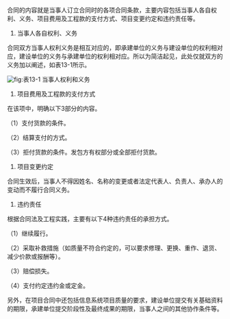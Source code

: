 
合同的内容就是当事人订立合同时的各项合同条款，主要内容包括当事人各自权利、义务、项目费用及工程款的支付方式、项目变更约定和违约责任等。

1. 当事人各自权利、义务

合同双方当事人权利义务是相互对应的，即承建单位的义务与建设单位的权利相对应，建设单位的义务与承建单位的权利相对应。所以为简洁起见，此处仅就双方的义务加以阐述，如表13-1所示。

![](https://img.kancloud.cn/fb/49/fb49a8654dbce4969f7dcfb6902bb88b_957x727.png "fig:")表13-1 当事人权利和义务

1. 项目费用及工程款的支付方式

在该项中，明确以下3部分的内容。

（1）支付货款的条件。

（2）结算支付的方式。

（3）拒付货款的条件。发包方有权部分或全部拒付货款。

1. 项目变更约定

合同生效后，当事人不得因姓名、名称的变更或者法定代表人、负责人、承办人的变动而不履行合同义务。

1. 违约责任

根据合同法及工程实践，主要有以下4种违约责任的承担方式。

（1）继续履行。

（2）采取补救措施（如质量不符合约定的，可以要求修理、更换、重作、退货、减少价款或报酬等）。

（3）赔偿损失。

（4）支付约定违约金或定金。

另外，在项目合同中还包括信息系统项目质量的要求，建设单位提交有关基础资料的期限，承建单位提交阶段性及最终成果的期限，当事人之间的其他协作条件等。
